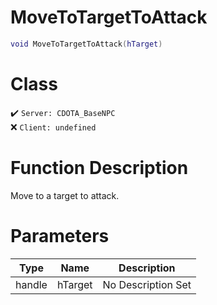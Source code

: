 # MoveToTargetToAttack
```lua
void MoveToTargetToAttack(hTarget)
```
# Class
✔️ `Server: CDOTA_BaseNPC`  
❌ `Client: undefined`  

# Function Description
Move to a target to attack.
# Parameters
Type|Name|Description
--|--|--
handle|hTarget|No Description Set
